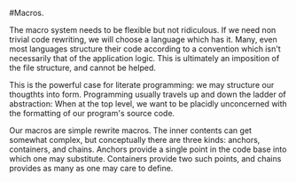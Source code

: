 #Macros.

The macro system needs to be flexible but not ridiculous. If we need non trivial code rewriting, we will choose a language which has it. Many, even most languages structure their code according to a convention which isn't necessarily that of the application logic. This is ultimately an imposition of the file structure, and cannot be helped.

This is the powerful case for literate programming: we may structure our thougthts into form. Programming usually travels up and down the ladder of abstraction: When at the top level, we want to be placidly unconcerned with the formatting of our program's source code. 

Our macros are simple rewrite macros. The inner contents can get somewhat complex, but conceptually there are three kinds: anchors, containers, and chains. Anchors provide a single point in the code base into which one may substitute. Containers provide two such points, and chains provides as many as one may care to define. 
